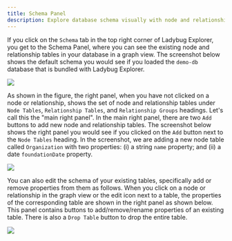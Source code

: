 ```yaml
---
title: Schema Panel
description: Explore database schema visually with node and relationship table information in Ladybug Explorer.
---
```


If you click on the `Schema` tab in the top right corner of Ladybug Explorer, you get to the Schema Panel,
where you can see the existing node and relationship tables in your database in a graph view.
The screenshot below shows the default schema you would see if you loaded the `demo-db` database that is bundled
with Ladybug Explorer.

<img src="/img/visualization/schema-panel.png" />

As shown in the figure, the right panel, when you have not clicked on a node or relationship, shows the set of
node and relationship tables under `Node Tables`, `Relationship Tables`, and `Relationship Groups` headings. Let's call this the "main right panel".
In the main right panel, there are two `Add` buttons to add new node and relationship tables. The screenshot below shows the
right panel you would see if you clicked on the `Add` button next to the `Node Tables` heading. In the screenshot,
we are adding a new node table called `Organization` with two properties: (i) a string `name` property; and
(ii) a date `foundationDate` property.

<img src="/img/visualization/new-node-table-panel.png" />

You can also edit the schema of your existing tables, specifically
add or remove properties from them as follows. When you click on a node or relationship in the
graph view or the edit icon next to a table, the properties of the corresponding table are shown
in the right panel as shown below. This panel contains buttons to add/remove/rename properties of an existing table.
There is also a `Drop Table` button to drop the entire table.

<img src="/img/visualization/table-editing-panel.png" />
